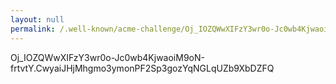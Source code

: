 ```yaml
---
layout: null
permalink: /.well-known/acme-challenge/Oj_IOZQWwXIFzY3wr0o-Jc0wb4KjwaoiM9oN-frtvtY
---
```



Oj_IOZQWwXIFzY3wr0o-Jc0wb4KjwaoiM9oN-frtvtY.CwyaiJHjMhgmo3ymonPF2Sp3gozYqNGLqUZb9XbDZFQ
